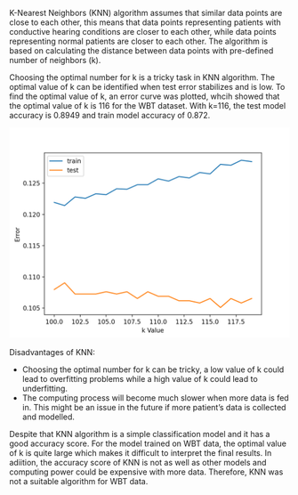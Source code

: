 K-Nearest Neighbors (KNN) algorithm assumes that similar data points are close to each other, this means that data points representing patients with conductive hearing conditions are closer to each other, while data points representing normal patients are closer to each other. The algorithm is based on calculating the distance between data points with pre-defined number of neighbors (k).

Choosing the optimal number for k is a tricky task in KNN algorithm. The optimal value of k can be identified when test error stabilizes and is low. To find the optimal value of k, an error curve was plotted, whcih showed that the optimal value of k is 116 for the WBT dataset. With k=116, the test model accuracy is 0.8949 and train model accuracy of 0.872.

![error_curve](di/error_curve_with_different_k.png)

Disadvantages of KNN:
-	Choosing the optimal number for k can be tricky, a low value of k could lead to overfitting problems while a high value of k could lead to underfitting.
-	The computing process will become much slower when more data is fed in. This might be an issue in the future if more patient’s data is collected and modelled.

Despite that KNN algorithm is a simple classification model and it has a good accuracy score. For the model trained on WBT data, the optimal value of k is quite large which makes it difficult to interpret the final results. In adiition, the accuracy score of KNN is not as well as other models and computing power could be expensive with more data. Therefore, KNN was not a suitable algorithm for WBT data.

